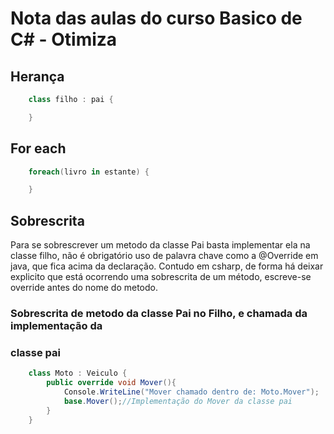 # Nota das aulas do curso Basico de C# - Otimiza

## Herança

``` csharp
    class filho : pai {

    }
```

## For each

``` csharp
    foreach(livro in estante) {

    }
```

## Sobrescrita

Para se sobrescrever um metodo da classe Pai basta implementar ela na classe
filho, não é obrigatório uso de palavra chave como a @Override em java, que fica
acima da declaração. Contudo em csharp, de forma há deixar explicito que está
ocorrendo uma sobrescrita de um método, escreve-se override antes do nome do
metodo.


### Sobrescrita de metodo da classe Pai no Filho, e chamada da implementação da
### classe pai

``` csharp
    class Moto : Veiculo {
        public override void Mover(){
            Console.WriteLine("Mover chamado dentro de: Moto.Mover");
            base.Mover();//Implementação do Mover da classe pai
        }
    }
```